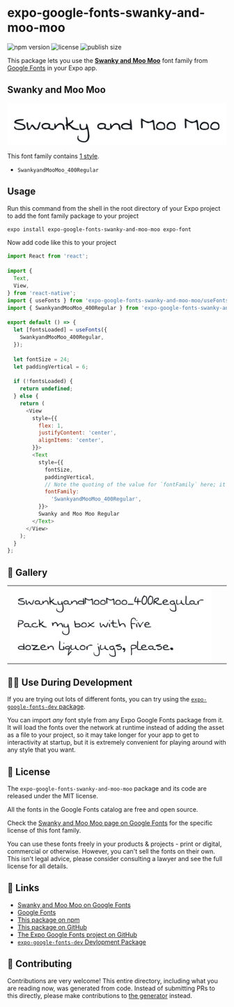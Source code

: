 # expo-google-fonts-swanky-and-moo-moo

![npm version](https://flat.badgen.net/npm/v/expo-google-fonts-swanky-and-moo-moo)
![license](https://flat.badgen.net/github/license/expo/google-fonts)
![publish size](https://flat.badgen.net/packagephobia/install/expo-google-fonts-swanky-and-moo-moo)

This package lets you use the [**Swanky and Moo Moo**](https://fonts.google.com/specimen/Swanky+and+Moo+Moo) font family from [Google Fonts](https://fonts.google.com/) in your Expo app.

## Swanky and Moo Moo

![Swanky and Moo Moo](./font-family.png)

This font family contains [1 style](#-gallery).

- `SwankyandMooMoo_400Regular`

## Usage

Run this command from the shell in the root directory of your Expo project to add the font family package to your project
```sh
expo install expo-google-fonts-swanky-and-moo-moo expo-font
```

Now add code like this to your project
```js
import React from 'react';

import {
  Text,
  View,
} from 'react-native';
import { useFonts } from 'expo-google-fonts-swanky-and-moo-moo/useFonts';
import { SwankyandMooMoo_400Regular } from 'expo-google-fonts-swanky-and-moo-moo/400Regular';

export default () => {
  let [fontsLoaded] = useFonts({
    SwankyandMooMoo_400Regular,
  });

  let fontSize = 24;
  let paddingVertical = 6;

  if (!fontsLoaded) {
    return undefined;
  } else {
    return (
      <View
        style={{
          flex: 1,
          justifyContent: 'center',
          alignItems: 'center',
        }}>
        <Text
          style={{
            fontSize,
            paddingVertical,
            // Note the quoting of the value for `fontFamily` here; it expects a string!
            fontFamily:
              'SwankyandMooMoo_400Regular',
          }}>
          Swanky and Moo Moo Regular
        </Text>
      </View>
    );
  }
};

```

## 🔡 Gallery


||||
|-|-|-|
|![SwankyandMooMoo_400Regular](.//400Regular/SwankyandMooMoo_400Regular.ttf.png)||||


## 👩‍💻 Use During Development

If you are trying out lots of different fonts, you can try using the [`expo-google-fonts-dev` package](https://github.com/freeboub/google-fonts/tree/master/font-packages/dev#readme).

You can import *any* font style from any Expo Google Fonts package from it. It will load the fonts
over the network at runtime instead of adding the asset as a file to your project, so it may take longer
for your app to get to interactivity at startup, but it is extremely convenient
for playing around with any style that you want.

## 📖 License

The `expo-google-fonts-swanky-and-moo-moo` package and its code are released under the MIT license.

All the fonts in the Google Fonts catalog are free and open source.

Check the [Swanky and Moo Moo page on Google Fonts](https://fonts.google.com/specimen/Swanky+and+Moo+Moo) for the specific license of this font family.

You can use these fonts freely in your products & projects - print or digital, commercial or otherwise. However, you can't sell the fonts on their own. This isn't legal advice, please consider consulting a lawyer and see the full license for all details.

## 🔗 Links

- [Swanky and Moo Moo on Google Fonts](https://fonts.google.com/specimen/Swanky+and+Moo+Moo)
- [Google Fonts](https://fonts.google.com/)
- [This package on npm](https://www.npmjs.com/package/expo-google-fonts-swanky-and-moo-moo)
- [This package on GitHub](https://github.com/freeboub/google-fonts/tree/master/font-packages/swanky-and-moo-moo)
- [The Expo Google Fonts project on GitHub](https://github.com/freeboub/google-fonts)
- [`expo-google-fonts-dev` Devlopment Package](https://github.com/freeboub/google-fonts/tree/master/font-packages/dev)

## 🤝 Contributing

Contributions are very welcome! This entire directory, including what you are reading now, was generated from code. Instead of submitting PRs to this directly, please make contributions to [the generator](https://github.com/freeboub/google-fonts/tree/master/packages/generator) instead.
